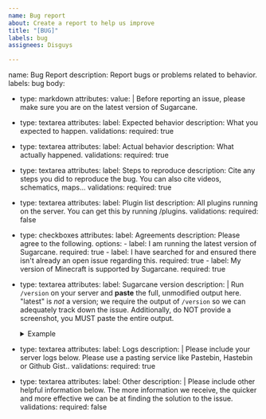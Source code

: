 ```yaml
---
name: Bug report
about: Create a report to help us improve
title: "[BUG]"
labels: bug
assignees: Disguys

---
```


name: Bug Report
description: Report bugs or problems related to behavior.
labels: bug
body:
  - type: markdown
    attributes:
      value: |
        Before reporting an issue, please make sure you are on the latest version of Sugarcane.

  - type: textarea
    attributes:
      label: Expected behavior
      description: What you expected to happen.
    validations:
      required: true
  - type: textarea
    attributes:
      label: Actual behavior
      description: What actually happened.
    validations:
      required: true
  - type: textarea
    attributes:
      label: Steps to reproduce
      description: Cite any steps you did to reproduce the bug. You can also cite videos, schematics, maps...
    validations:
      required: true
  - type: textarea
    attributes:
      label: Plugin list
      description: All plugins running on the server. You can get this by running /plugins.
    validations:
      required: false
  - type: checkboxes
    attributes:
      label: Agreements
      description: Please agree to the following.
      options:
        - label: I am running the latest version of Sugarcane.
          required: true
        - label: I have searched for and ensured there isn't already an open issue regarding this.
          required: true
        - label: My version of Minecraft is supported by Sugarcane.
          required: true
  - type: textarea
    attributes:
      label: Sugarcane version
      description: |
        Run `/version` on your server and **paste** the full, unmodified output here.
        "latest" is *not* a version; we require the output of `/version` so we can adequately track down the issue.
        Additionally, do NOT provide a screenshot, you MUST paste the entire output.
        <details>
        <summary>Example</summary>

        ```
        > version
        [07:56:31 INFO]: This server is running Sugarcane version git-Sugarcane-"0af4854" (MC: 1.17) (Implementing API version 1.17-R0.1-SNAPSHOT) (Git: 0af4854 on 1.17/purpur)
        Previous version: git-Sugarcane-"7a5f1f6" (MC: 1.17)
        ```

        </details>
    validations:
      required: true
  - type: textarea
    attributes:
      label: Logs
      description: |
        Please include your server logs below.
        Please use a pasting service like Pastebin, Hastebin or Github Gist..
    validations:
      required: true

  - type: textarea
    attributes:
      label: Other
      description: |
        Please include other helpful information below.
        The more information we receive, the quicker and more effective we can be at finding the solution to the issue.
    validations:
      required: false
